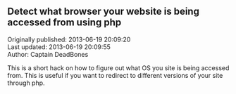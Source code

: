 ## Detect what browser your website is being accessed from using php  
Originally published: 2013-06-19 20:09:20  
Last updated: 2013-06-19 20:09:55  
Author: Captain DeadBones  
  
This is a short hack on how to figure out what OS you site is being accessed from. This is useful if you want to redirect to different versions of your site through php. 